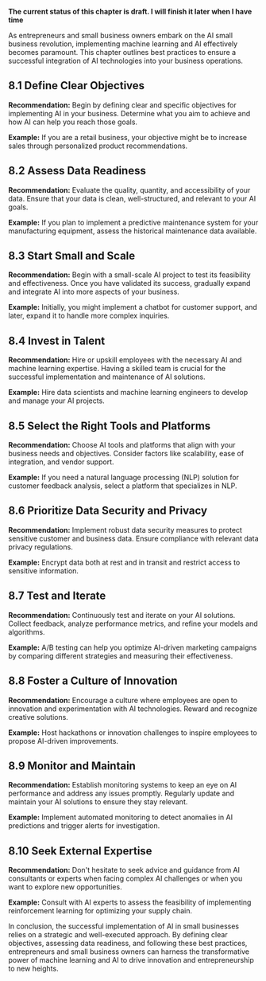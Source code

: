 **The current status of this chapter is draft. I will finish it later when I have time**

As entrepreneurs and small business owners embark on the AI small business revolution, implementing machine learning and AI effectively becomes paramount. This chapter outlines best practices to ensure a successful integration of AI technologies into your business operations.

8.1 Define Clear Objectives
---------------------------

**Recommendation:** Begin by defining clear and specific objectives for implementing AI in your business. Determine what you aim to achieve and how AI can help you reach those goals.

**Example:** If you are a retail business, your objective might be to increase sales through personalized product recommendations.

8.2 Assess Data Readiness
-------------------------

**Recommendation:** Evaluate the quality, quantity, and accessibility of your data. Ensure that your data is clean, well-structured, and relevant to your AI goals.

**Example:** If you plan to implement a predictive maintenance system for your manufacturing equipment, assess the historical maintenance data available.

8.3 Start Small and Scale
-------------------------

**Recommendation:** Begin with a small-scale AI project to test its feasibility and effectiveness. Once you have validated its success, gradually expand and integrate AI into more aspects of your business.

**Example:** Initially, you might implement a chatbot for customer support, and later, expand it to handle more complex inquiries.

8.4 Invest in Talent
--------------------

**Recommendation:** Hire or upskill employees with the necessary AI and machine learning expertise. Having a skilled team is crucial for the successful implementation and maintenance of AI solutions.

**Example:** Hire data scientists and machine learning engineers to develop and manage your AI projects.

8.5 Select the Right Tools and Platforms
----------------------------------------

**Recommendation:** Choose AI tools and platforms that align with your business needs and objectives. Consider factors like scalability, ease of integration, and vendor support.

**Example:** If you need a natural language processing (NLP) solution for customer feedback analysis, select a platform that specializes in NLP.

8.6 Prioritize Data Security and Privacy
----------------------------------------

**Recommendation:** Implement robust data security measures to protect sensitive customer and business data. Ensure compliance with relevant data privacy regulations.

**Example:** Encrypt data both at rest and in transit and restrict access to sensitive information.

8.7 Test and Iterate
--------------------

**Recommendation:** Continuously test and iterate on your AI solutions. Collect feedback, analyze performance metrics, and refine your models and algorithms.

**Example:** A/B testing can help you optimize AI-driven marketing campaigns by comparing different strategies and measuring their effectiveness.

8.8 Foster a Culture of Innovation
----------------------------------

**Recommendation:** Encourage a culture where employees are open to innovation and experimentation with AI technologies. Reward and recognize creative solutions.

**Example:** Host hackathons or innovation challenges to inspire employees to propose AI-driven improvements.

8.9 Monitor and Maintain
------------------------

**Recommendation:** Establish monitoring systems to keep an eye on AI performance and address any issues promptly. Regularly update and maintain your AI solutions to ensure they stay relevant.

**Example:** Implement automated monitoring to detect anomalies in AI predictions and trigger alerts for investigation.

8.10 Seek External Expertise
----------------------------

**Recommendation:** Don't hesitate to seek advice and guidance from AI consultants or experts when facing complex AI challenges or when you want to explore new opportunities.

**Example:** Consult with AI experts to assess the feasibility of implementing reinforcement learning for optimizing your supply chain.

In conclusion, the successful implementation of AI in small businesses relies on a strategic and well-executed approach. By defining clear objectives, assessing data readiness, and following these best practices, entrepreneurs and small business owners can harness the transformative power of machine learning and AI to drive innovation and entrepreneurship to new heights.
